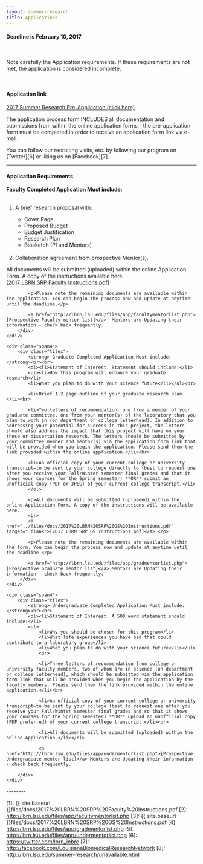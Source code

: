 ```yaml
---
layout: summer-research
title: Applications
---
```


<div class="alert alert-warning alert-block">
  <h4><strong>Deadline is February 10, 2017</strong></h4>
  <br>
  <p>
    Note carefully the Application requirements. If these requirements are not met, the application is considered incomplete.
  </p>
</div>
<br>

#### **Application link** ####

<a href="https://redcap.lbrn.lsu.edu/surveys/?s=RMHDHXPA3H" class="btn btn-large #btn-primary" style="margin-bottom: 30px">2017 Summer Research Pre-Application (click here)</a>


<!--<b>Link will be available here, check back soon.</b>-->

The application process form INCLUDES all documentation and submissions from within the online application forms - the pre-application form must be completed in order to receive an application form link via e-mail.

You can follow our recruiting visits, etc. by following our program on [Twitter][6] or liking us on [Facebook][7].

--------

#### **Application Requirements** ####

<div class="row demo-tiles">
	<div class="span4">
		<div class="tilex">
			<strong> Faculty Completed Application Must include: </strong><br><br>
			<ol><li>A brief research proposal with:</li>
  			<ul><li>Cover Page</li>
  				<li>Proposed Budget</li>
  				<li>Budget Justification</li>
  				<li>Research Plan</li>
  				<li>Biosketch (PI and Mentors)</li>
  			</ul>
			<br>
				<li>Collaboration agreement from prospective Mentor(s).</li>
			</ol>
			<p>All documents will be submitted (uploaded) within the online Application Form. A copy of the instructions available here.
			<br>
			<a href="../files/docs/2017%20LBRN%20SRP%20Faculty%20Instructions.pdf" target="_blank">[2017 LBRN SRP Faculty Instructions.pdf]</a></p>

			<p>Please note the remaining documents are available within the application. You can begin the process now and update at anytime until the deadline.</p>

			<a href="http://lbrn.lsu.edu/files/app/facultymentorlist.php">[Prospective Faculty mentor list]</a>  Mentors are Updating their information - check back frequently.
		</div>
	</div>
	
	<div class="span4">
		<div class="tilex">
			<strong> Graduate Completed Application Must include: </strong><br><br>
 			<ol><li>Statement of Interest. Statement should include:</li>
  			<ul><li>How this program will enhance your graduate research</li>
  			<li>What you plan to do with your science future</li></ul><br>

			<li>Brief 1-2 page outline of your graduate research plan.</li><br>

			<li>Two letters of recommendation: one from a member of your graduate committee, one from your mentor(s) of the laboratory that you plan to work in (on department or college letterhead). In addition to addressing your potential for success in this project, the letters should also address the impact that this project will have on your these or dissertation research. The letters should be submitted by your committee member and mentor(s) via the application form link that will be provided when you begin the application. Please send them the link provided within the online application.</li><br>

			<li>An official copy of your current college or university transcript–to be sent by your college directly to (best to request one after you receive your Fall/Winter semester final grades and that it shows your courses for the Spring semester) **OR** submit an unofficial copy (PDF or JPEG) of your current college transcript.</li>
			</ol>

			<p>All documents will be submitted (uploaded) within the online Application Form. A copy of the instructions will be available here.
			<br>
			<a href="../files/docs/2017%20LBRN%20SRP%20GS%20Instructions.pdf" target="_blank">[2017 LBRN SRP GS Instructions.pdf]</a>.</p>

			<p>Please note the remaining documents are available within the form. You can begin the process now and update at anytime until the deadline.</p>

			<a href="http://lbrn.lsu.edu/files/app/gradmentorlist.php">[Prospective Graduate mentor list]</a> Mentors are Updating their information - check back frequently.
		 </div>
	</div>
		
	<div class="span4">
		<div class="tilex">
			<strong> Undergraduate Completed Application Must include: </strong><br><br>
			<ol><li>Statement of Interest. A 500 word statement should include:</li>
  			<ul>
  				<li>Why you should be chosen for this program</li>
  				<li>What life experiences you have had that could contribute to a laboratory group</li>
  				<li>What you plan to do with your science future</li></ul>
  				<br>

				<li>Three letters of recommendation from college or university faculty members, two of whom are in science (on department or college letterhead), which should be submitted via the application form link that will be provided when you begin the application by the faculty members. Please send them the link provided within the online application.</li><br>

				<li>An official copy of your current college or university transcript–to be sent by your college (best to request one after you receive your Fall/Winter semester final grades and so that it shows your courses for the Spring semester) **OR** upload an unofficial copy (PDF preferred) of your current college transcript.</li><br>

				<li>All documents will be submitted (uploaded) within the online Application.</li></ol>

				<a href="http://lbrn.lsu.edu/files/app/undermentorlist.php">[Prospective Undergraduate mentor list]</a> Mentors are Updating their information - check back frequently.

		</div>
	</div>
</div>
--------

[1]: {{ site.baseurl }}files/docs/2017%20LBRN%20SRP%20Faculty%20Instructions.pdf
[2]: http://lbrn.lsu.edu/files/app/facultymentorlist.php
[3]: {{ site.baseurl }}files/docs/2017%20LBRN%20SRP%20GS%20Instructions.pdf
[4]: http://lbrn.lsu.edu/files/app/gradmentorlist.php
[5]: http://lbrn.lsu.edu/files/app/undermentorlist.php
[6]: https://twitter.com/lbrn_inbre
[7]: http://facebook.com/LouisianaBiomedicalResearchNetwork
[8]: http://lbrn.lsu.edu/summer-research/unavailable.html
